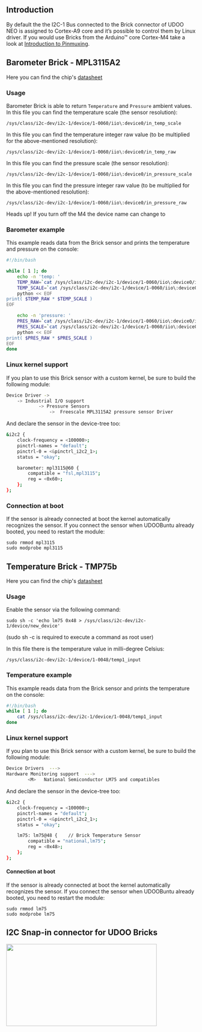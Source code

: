 ## Introduction

By default the the I2C-1 Bus connected to the Brick connector of UDOO NEO is assigned to Cortex-A9 core and it’s possible to control them by Linux driver. If you would use Bricks from the Arduino&trade; core Cortex-M4 take a look at [Introduction to Pinmuxing](../Cookbook_Linux/Device_Tree_Editor.html).

## Barometer Brick - MPL3115A2
Here you can find the chip's [datasheet](http://www.adafruit.com/datasheets/1893_datasheet.pdf)

### Usage
Barometer Brick is able to return `Temperature` and `Pressure` ambient values.  
In this file you can find the temperature scale (the sensor resolution):

    /sys/class/i2c-dev/i2c-1/device/1-0060/iio\:device0/in_temp_scale

In this file you can find the temperature integer raw value (to be multiplied for the above-mentioned resolution):

    /sys/class/i2c-dev/i2c-1/device/1-0060/iio\:device0/in_temp_raw

In this file you can find the pressure scale (the sensor resolution):

    /sys/class/i2c-dev/i2c-1/device/1-0060/iio\:device0/in_pressure_scale

In this file you can find the pressure integer raw value (to be multiplied for the above-mentioned resolution):

    /sys/class/i2c-dev/i2c-1/device/1-0060/iio\:device0/in_pressure_raw

<span class="label label-warning">Heads up!</span> If you turn off the M4 the device name can change to 

### Barometer example
This example reads data from the Brick sensor and prints the temperature and pressure on the console:
``` bash
#!/bin/bash

while [ 1 ]; do
    echo -n 'temp: '
    TEMP_RAW=`cat /sys/class/i2c-dev/i2c-1/device/1-0060/iio\:device0/in_temp_raw`
    TEMP_SCALE=`cat /sys/class/i2c-dev/i2c-1/device/1-0060/iio\:device0/in_temp_scale`
    python << EOF
print( $TEMP_RAW * $TEMP_SCALE )
EOF

    echo -n 'pressure: '
    PRES_RAW=`cat /sys/class/i2c-dev/i2c-1/device/1-0060/iio\:device0/in_pressure_raw`
    PRES_SCALE=`cat /sys/class/i2c-dev/i2c-1/device/1-0060/iio\:device0/in_pressure_scale`
    python << EOF
print( $PRES_RAW * $PRES_SCALE )
EOF
done
```

### Linux kernel support
If you plan to use this Brick sensor with a custom kernel, be sure to build the following module:
``` bash
Device Driver ->
    -> Industrial I/O support
            -> Pressure Sensors
                ->  Freescale MPL3115A2 pressure sensor Driver    
```

And declare the sensor in the device-tree too:
``` bash
&i2c2 {
    clock-frequency = <100000>;
    pinctrl-names = "default";
    pinctrl-0 = <&pinctrl_i2c2_1>;
    status = "okay";

    barometer: mpl3115@60 {
        compatible = "fsl,mpl3115";
        reg = <0x60>;
    };
};
```

### Connection at boot
If the sensor is already connected at boot the kernel automatically recognizes the sensor. If you connect the sensor when UDOOBuntu already booted, you need to restart the module:

    sudo rmmod mpl3115
    sudo modprobe mpl3115


## Temperature Brick - TMP75b
Here you can find the chip's [datasheet](http://www.ti.com/lit/ds/symlink/lm75b.pdf)

### Usage
Enable the sensor via the following command:

    sudo sh -c 'echo lm75 0x48 > /sys/class/i2c-dev/i2c-1/device/new_device'

(sudo sh -c is required to execute a command as root user)

In this file there is the temperature value in milli-degree Celsius:

    /sys/class/i2c-dev/i2c-1/device/1-0048/temp1_input


### Temperature example
This example reads data from the Brick sensor and prints the temperature on the console:
``` bash
#!/bin/bash
while [ 1 ]; do
    cat /sys/class/i2c-dev/i2c-1/device/1-0048/temp1_input
done
```


### Linux kernel support
If you plan to use this Brick sensor with a custom kernel, be sure to build the following module:
``` bash
Device Drivers  --->
Hardware Monitoring support  --->
        <M>   National Semiconductor LM75 and compatibles
```

And declare the sensor in the device-tree too:
``` bash
&i2c2 {
    clock-frequency = <100000>;
    pinctrl-names = "default";
    pinctrl-0 = <&pinctrl_i2c2_1>;
    status = "okay";

    lm75: lm75@48 {    // Brick Temperature Sensor
  		compatible = "national,lm75";
  		reg = <0x48>;
  	};
};
```

#### Connection at boot
If the sensor is already connected at boot the kernel automatically recognizes the sensor. If you connect the sensor when UDOOBuntu already booted, you need to restart the module:

    sudo rmmod lm75
    sudo modprobe lm75


## I2C Snap-in connector for UDOO Bricks

<img style="width:400px; height:218px" src="../img/gionji/DOCS_i2c_channels.JPG">
